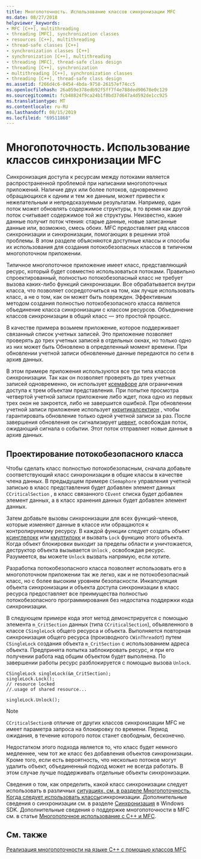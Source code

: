 ```yaml
---
title: Многопоточность. Использование классов синхронизации MFC
ms.date: 08/27/2018
helpviewer_keywords:
- MFC [C++], multithreading
- threading [MFC], synchronization classes
- resources [C++], multithreading
- thread-safe classes [C++]
- synchronization classes [C++]
- synchronization [C++], multithreading
- threading [MFC], thread-safe class design
- threading [C++], synchronization
- multithreading [C++], synchronization classes
- threading [C++], thread-safe class design
ms.assetid: f266d4c6-0454-4bda-9758-26157ef74cc5
ms.openlocfilehash: 26a059e378edb92f5ff7f4e788ded90678e0c129
ms.sourcegitcommit: fcb48824f9ca24b1f8bd37d647a4d592de1cc925
ms.translationtype: MT
ms.contentlocale: ru-RU
ms.lasthandoff: 08/15/2019
ms.locfileid: "69511868"
---
```

# <a name="multithreading-how-to-use-the-mfc-synchronization-classes"></a>Многопоточность. Использование классов синхронизации MFC

Синхронизация доступа к ресурсам между потоками является распространенной проблемой при написании многопоточных приложений. Наличие двух или более потоков, одновременно обращающихся к одним и тем же данным, может привести к нежелательным и непредсказуемым результатам. Например, один поток может обновлять содержимое структуры, в то время как другой поток считывает содержимое той же структуры. Неизвестно, какие данные получит поток чтения: старые данные, новые записанные данные или, возможно, смесь обоих. MFC предоставляет ряд классов синхронизации и синхронизации, помогающих в решении этой проблемы. В этом разделе объясняются доступные классы и способы их использования для создания потокобезопасных классов в типичном многопоточном приложении.

Типичное многопоточное приложение имеет класс, представляющий ресурс, который будет совместно использоваться потоками. Правильно спроектированный, полностью потокобезопасный класс не требует вызова каких-либо функций синхронизации. Все обрабатывается внутри класса, что позволяет сосредоточиться на том, как лучше использовать класс, а не о том, как он может быть поврежден. Эффективным методом создания полностью потокобезопасного класса является объединение класса синхронизации с классом ресурсов. Объединение классов синхронизации в общий класс — это простой процесс.

В качестве примера возьмем приложение, которое поддерживает связанный список учетных записей. Это приложение позволяет проверять до трех учетных записей в отдельных окнах, но только одно из них может быть Обновлено в определенный момент времени. При обновлении учетной записи обновленные данные передаются по сети в архив данных.

В этом примере приложения используются все три типа классов синхронизации. Так как он позволяет проверять до трех учетных записей одновременно, он использует [ксемафоре](../mfc/reference/csemaphore-class.md) для ограничения доступа к трем объектам представления. При попытке просмотра четвертой учетной записи приложение либо ждет, пока одно из первых трех окон не закроется, либо не завершится ошибкой. При обновлении учетной записи приложение использует [ккритикалсектион](../mfc/reference/ccriticalsection-class.md) , чтобы гарантировать обновление только одной учетной записи за раз. После завершения обновления он сигнализирует [цевент](../mfc/reference/cevent-class.md), освобождая поток, ожидающий сигнала о событии. Этот поток отправляет новые данные в архив данных.

##  <a name="_mfc_designing_a_thread.2d.safe_class"></a>Проектирование потокобезопасного класса

Чтобы сделать класс полностью потокобезопасным, сначала добавьте соответствующий класс синхронизации в общие классы в качестве члена данных. В предыдущем примере `CSemaphore` управления учетной записью в класс представления будет добавлен элемент данных `CCriticalSection` , в класс связанного `CEvent` списка будет добавлен элемент данных, а в класс хранения данных будет добавлен элемент данных.

Затем добавьте вызовы синхронизации для всех функций-членов, которые изменяют данные в классе или обращаются к контролируемому ресурсу. В каждой функции следует создать объект [ксинглелокк](../mfc/reference/csinglelock-class.md) или [кмултилокк](../mfc/reference/cmultilock-class.md) и вызвать `Lock` функцию этого объекта. Когда объект блокировки выходит за пределы области и уничтожается, деструктор объекта вызывается `Unlock` , освобождая ресурс. Разумеется, вы можете `Unlock` вызвать напрямую, если хотите.

Разработка потокобезопасного класса позволяет использовать его в многопоточном приложении так же легко, как и не потокобезопасный класс, но с более высоким уровнем безопасности. Инкапсуляция объекта синхронизации и объекта доступа синхронизации в класс ресурса предоставляет все преимущества полностью потокобезопасного программирования без недостатка поддержки кода синхронизации.

В следующем примере кода этот метод демонстрируется с помощью элемента `m_CritSection` данных (типа `CCriticalSection`), объявленного в классе `CSingleLock` общего ресурса и объекта. Выполняется повторная синхронизация общего ресурса (производного `CWinThread`от) путем `CSingleLock` создания объекта `m_CritSection` с использованием адреса объекта. Предпринята попытка заблокировать ресурс, и при его получении работа над общим объектом будет выполнена. По завершении работы ресурс разблокируется с помощью вызова `Unlock`.

```
CSingleLock singleLock(&m_CritSection);
singleLock.Lock();
// resource locked
//.usage of shared resource...

singleLock.Unlock();
```

> [!NOTE]
> `CCriticalSection`в отличие от других классов синхронизации MFC не имеет параметра запроса на блокировку по времени. Период ожидания, в течение которого поток станет свободным, бесконечно.

Недостатком этого подхода является то, что класс будет немного медленнее, чем тот же класс без добавления объектов синхронизации. Кроме того, если есть вероятность, что несколько потоков могут удалить объект, объединенный подход может не всегда работать. В этом случае лучше поддерживать отдельные объекты синхронизации.

Сведения о том, как определить, какой класс синхронизации следует использовать в различных [ситуациях, см. в разделе Многопоточность. Когда следует использовать классы](multithreading-when-to-use-the-synchronization-classes.md)синхронизации. Дополнительные сведения о синхронизации см. в разделе [Синхронизация](/windows/win32/Sync/synchronization) в Windows SDK. Дополнительные сведения о поддержке многопоточности в MFC см. в статье [Многопоточное использование с C++ и MFC](multithreading-with-cpp-and-mfc.md).

## <a name="see-also"></a>См. также

[Реализация многопоточности на языке C++ с помощью классов MFC](multithreading-with-cpp-and-mfc.md)
